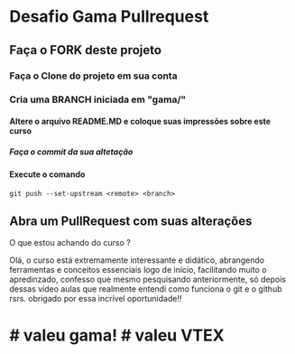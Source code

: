 # Desafio Gama Pullrequest

## Faça o FORK deste projeto

### Faça o Clone do projeto em sua conta

### Cria uma BRANCH iniciada em "gama/"

#### Altere o arquivo README.MD e coloque suas impressões sobre este curso

##### Faça o commit da sua altetação

#### Execute o comando

`git push --set-upstream <remote> <branch>`

## Abra um PullRequest com suas alterações

O que estou achando do curso ?

Olá, o curso está extremamente interessante e didático, abrangendo ferramentas e conceitos essenciais logo de início, facilitando muito o apredinzado, confesso que mesmo pesquisando anteriormente, só depois dessas vídeo aulas que realmente entendi como funciona o git e o github rsrs.
obrigado por essa incrível oportunidade!! 
#  # valeu gama!  # valeu VTEX 